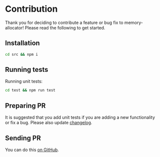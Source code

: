 # Contribution
Thank you for deciding to contribute a feature or bug fix to memory-allocator! Please read the following to get started.

## Installation
```sh
cd src && npm i
```

## Running tests
Running unit tests:
```sh
cd test && npm run test
```

## Preparing PR
It is suggested that you add unit tests if you are adding a new functionality or fix a bug. Please also update [changelog](CHANGELOG.md).

## Sending PR
You can do this [on GitHub](https://docs.github.com/en/pull-requests/collaborating-with-pull-requests/proposing-changes-to-your-work-with-pull-requests/creating-a-pull-request-from-a-fork).

